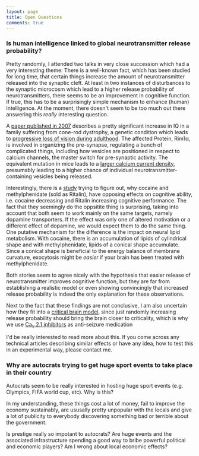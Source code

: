 ```yaml
---
layout: page
title: Open Questions
comments: true
---
```


### Is human intelligence linked to global neurotransmitter release probability?

Pretty randomly, I attended two talks in very close succession which had a very interesting theme: There is a well-known fact, which has been studied for long time, that certain things increase the amount of neurotransmitter released into the synaptic cleft. At least in two instances of disturbances to the synaptic microcosm which lead to a higher release probability of neurotransmitters, there seems to be an improvement in cognitive function. If true, this has to be a surprisingly simple mechanism to enhance (human) intelligence. At the moment, there doesn't seem to be too much out there answering this *really* interesting question.

A [paper published in 2007](https://jmg.bmj.com/content/44/6/373) describes a pretty significant increase in IQ in a family suffering from cone-rod dystrophy, a genetic condition which leads to [progressive loss of vision during adulthood](https://bjo.bmj.com/content/89/2/198). The affected Protein, Rim1α, is involved in organizing the pre-synapse, regulating a bunch of complicated things, including how vesicles are positioned in respect to calcium channels, the master switch for pre-synaptic activity. The equivalent mutation in mice leads to a [larger calcium current density](https://www.tandfonline.com/doi/abs/10.4161/chan.4660), presumably leading to a higher chance of individual neurotransmitter-containing vesicles being released. 

Interestingly, there is a [study](https://pubs.acs.org/doi/10.1021/acschemneuro.0c00014#) trying to figure out, why cocaine and methylphenidate (sold as Ritalin), have opposing effects on cognitive ability, i.e. cocaine decreasing and Ritalin increasing cognitive performance. 
The fact that they seemingly do the oppsitite thing is surprising, taking into account that both seem to work mainly on the same targets, namely dopamine transporters. If the effect was only one of altered motivation or a different effect of dopamine, we would expect them to do the same thing. One putative mechanism for the difference is the impact on neural lipid metabolism. With cocaine, there is an accumulation of lipids of cylindrical shape and with methylphenidate, lipids of a conical shape accumulate. Since a conical shape is beneficial to the energy balance of membrane curvature, exocytosis might be *easier* if your brain has been treated with methylphenidate.

Both stories seem to agree nicely with the hypothesis that easier release of neurotransmitter improves cognitive function, but they are far from establishing a realistic model or even showing convincingly that increased release probability is indeed the only explanation for these observations.

Next to the fact that these findings are not conclusive, I am also uncertain how they fit into a [critical brain model](https://en.wikipedia.org/wiki/Critical_brain_hypothesis), since just randomly increasing release probability should bring the brain closer to criticality, which is why we use [Ca<sub>v</sub> 2.1 inhibitors](https://en.wikipedia.org/wiki/Gabapentin#Pharmacodynamics)  as anti-seizure medication

I'd be really interested to read more about this. If you come across any technical articles describing similar effects or have any idea, how to test this in an experimental way, please contact me.

### Why are autocrats trying to get huge sport events to take place in their country

Autocrats seem to be really interested in hosting huge sport events (e.g. Olympics, FIFA world cup, etc). Why is this?

In my understanding, these things cost a lot of money, fail to improve the economy sustainably, are ususally pretty unpopular with the locals and give a lot of publicity to everybody discovering something bad or terrible about the government. 

Is prestige really so impotant to autocrats? Are huge events and the associated infrastructure spending a good way to bribe powerful political and economic players? Am I wrong about local economic effects?
